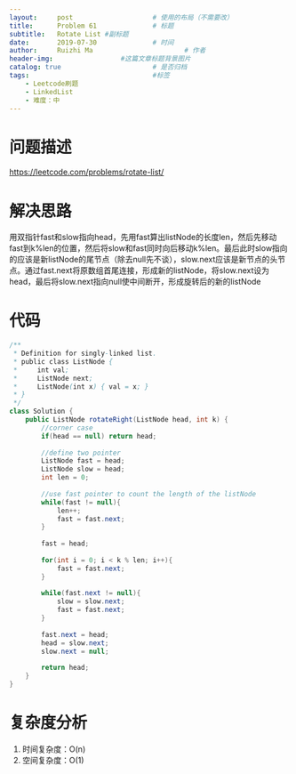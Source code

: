 ```yaml
---
layout:     post   				    # 使用的布局（不需要改）
title:      Problem 61				# 标题 
subtitle:   Rotate List #副标题
date:       2019-07-30				# 时间
author:     Ruizhi Ma 						# 作者
header-img:              	#这篇文章标题背景图片
catalog: true 						# 是否归档
tags:								#标签
    - Leetcode刷题
    - LinkedList
    - 难度：中
---
```

# 问题描述
https://leetcode.com/problems/rotate-list/

# 解决思路
用双指针fast和slow指向head，先用fast算出listNode的长度len，然后先移动fast到k%len的位置，然后将slow和fast同时向后移动k%len。最后此时slow指向的应该是新listNode的尾节点（除去null先不谈），slow.next应该是新节点的头节点。通过fast.next将原数组首尾连接，形成新的listNode，将slow.next设为head，最后将slow.next指向null使中间断开，形成旋转后的新的listNode

# 代码
```java
/**
 * Definition for singly-linked list.
 * public class ListNode {
 *     int val;
 *     ListNode next;
 *     ListNode(int x) { val = x; }
 * }
 */
class Solution {
    public ListNode rotateRight(ListNode head, int k) {
        //corner case 
        if(head == null) return head;
        
        //define two pointer
        ListNode fast = head;
        ListNode slow = head;
        int len = 0;
        
        //use fast pointer to count the length of the listNode
        while(fast != null){
            len++;
            fast = fast.next;
        }
        
        fast = head;
        
        for(int i = 0; i < k % len; i++){
            fast = fast.next;
        }
        
        while(fast.next != null){
            slow = slow.next;
            fast = fast.next;
        }
        
        fast.next = head;
        head = slow.next;
        slow.next = null;
        
        return head;
    }
}
```

# 复杂度分析
1. 时间复杂度：O(n)
2. 空间复杂度：O(1)